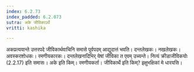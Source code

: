 ```yaml
---
index: 6.2.73
index_padded: 6.2.073
sutra: अके जीविकाऽर्थे
vritti: kashika

---
```

अकप्रत्ययान्ते उत्तरपदे जीविकार्थवाचिनि समासे पूर्वपदम् आद्युदात्तं भवति। दन्तलेखकः। नखलेखकः। अवस्करशोधकः। रमणीयकारकः। दन्तलेखनादिभिर् येषां जीविका त एवम् उच्यन्ते। नित्यं क्रीडाजीविकयोः (2.2.17) इति समासः। अके इति किम्। रमणीयकर्ता। जीविकार्थे इति किम्? इक्षुभक्षिकां मे धारयसि।